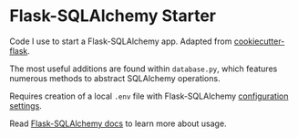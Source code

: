 # Flask-SQLAlchemy Starter

Code I use to start a Flask-SQLAlchemy app. Adapted from [cookiecutter-flask](https://github.com/cookiecutter-flask/cookiecutter-flask).

The most useful additions are found within `database.py`, which features numerous methods to abstract SQLAlchemy operations.

Requires creation of a local `.env` file with Flask-SQLAlchemy [configuration settings](https://flask-sqlalchemy.palletsprojects.com/en/2.x/config/).

Read [Flask-SQLAlchemy docs](https://flask-sqlalchemy.palletsprojects.com/en/3.0.x/quickstart/) to learn more about usage.